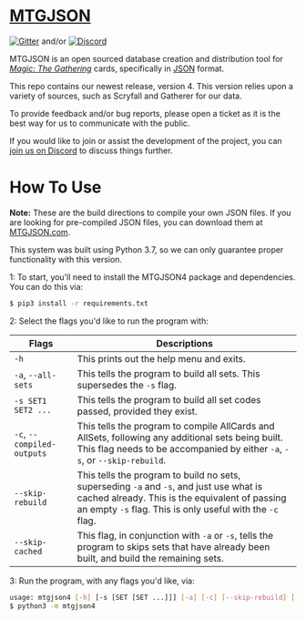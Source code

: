 # [**MTGJSON**](https://mtgjson.com/)

[![Gitter](https://img.shields.io/gitter/room/nwjs/nw.js.svg)](https://gitter.im/mtgjson/mtgjson4) and/or [![Discord](https://img.shields.io/discord/224178957103136779.svg)](https://discord.gg/74GUQDE)

MTGJSON is an open sourced database creation and distribution tool for [*Magic: The Gathering*](https://magic.wizards.com/en) cards, specifically in [JSON](https://json.org/) format.

This repo contains our newest release, version 4. This version relies upon a variety of sources, such as Scryfall and Gatherer for our data.

To provide feedback and/or bug reports, please open a ticket as it is the best way for us to communicate with the public.  

If you would like to join or assist the development of the project, you can [join us on Discord](https://discord.gg/Hgyg7GJ) to discuss things further.

# How To Use

**Note:** These are the build directions to compile your own JSON files. If you are looking for pre-compiled JSON files, you can download them at [MTGJSON.com](https://mtgjson.com). 

This system was built using Python 3.7, so we can only guarantee proper functionality with this version.

1: To start, you'll need to install the MTGJSON4 package and dependencies. You can do this via:

```sh
$ pip3 install -r requirements.txt
```

2: Select the flags you'd like to run the program with:

| Flags                      | Descriptions                                                                                                                                                                                           |
| -------------------------- | ------------------------------------------------------------------------------------------------------------------------------------------------------------------------------------------------------ |
| `-h`                       | This prints out the help menu and exits.                                                                                                                                                               |
| `-a`, `--all-sets`         | This tells the program to build all sets. This supersedes the `-s` flag.                                                                                                                               |
| `-s SET1 SET2 ...`         | This tells the program to build all set codes passed, provided they exist.                                                                                                                             |
| `-c`, `--compiled-outputs` | This tells the program to compile AllCards and AllSets, following any additional sets being built. This flag needs to be accompanied by either `-a`, `-s`, or `--skip-rebuild`.                        |
| `--skip-rebuild`           | This tells the program to build no sets, superseding `-a` and `-s`, and just use what is cached already. This is the equivalent of passing an empty `-s` flag. This is only useful with the `-c` flag. |
| `--skip-cached`            | This flag, in conjunction with `-a` or `-s`, tells the program to skips sets that have already been built, and build the remaining sets.                                                               |

3: Run the program, with any flags you'd like, via:
```sh
usage: mtgjson4 [-h] [-s [SET [SET ...]]] [-a] [-c] [--skip-rebuild] [--skip-cached]
$ python3 -m mtgjson4 
```

